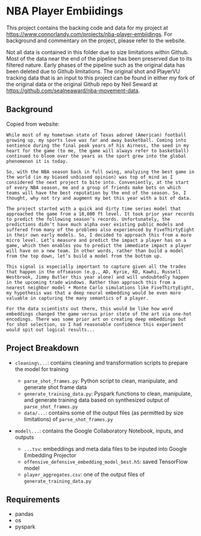 # NBA Player Embiidings
This project contains the backing code and data for my project at https://www.connorlandy.com/projects/nba-player-embiidings. For background and commentary on the project, please refer to the website.   

Not all data is contained in this folder due to size limitations within Github. Most of the data near the end of the pipeline has been preserved due to its filtered nature. Early phases of the pipeline such as the original data has been deleted due to Github limitations. The original shot and PlayerVU tracking data that is an input to this project can be found in either my fork of the original data or the original Github repo by Neil Seward at https://github.com/sealneaward/nba-movement-data.

## Background

Copied from website:
```
While most of my hometown state of Texas adored (American) football growing up, my sports love was far and away basketball. Coming into sentience during the final peak years of his Airness, the seed in my heart for the game (to me, the game will always refer to basketball) continued to bloom over the years as the sport grew into the global phenomenon it is today.  
‍
So, with the NBA season back in full swing, analyzing the best game in the world (in my biased unbiased opinion) was top of mind as I considered the next project to bite into. Conveniently, at the start of every NBA season, me and a group of friends make bets on which teams will have the best reputation by the end of the season. So, I thought, why not try and augment my bet this year with a bit of data.

The project started with a quick and dirty time series model that approached the game from a 10,000 ft level. It took prior year records to predict the following season’s records. Unfortunately, the predictions didn’t have much alpha over existing public models and suffered from many of the problems also experienced by FiveThirtyEight in their own early models. So, I decided to approach this from a more micro level. Let’s measure and predict the impact a player has on a game, which then enables you to predict the immediate impact a player will have on a new team. In other words, rather than build a model from the top down, let’s build a model from the bottom up.

This signal is especially important to capture given all the trades that happen in the offseason (e.g., AD, Kyrie, KD, Kawhi, Russell Westbrook, Jimmy Butler this year alone) and will undoubtedly happen in the upcoming trade windows. Rather than approach this from a nearest neighbor model + Monte Carlo simulations like FiveThirtyEight, my hypothesis was that a deep neural embedding would be even more valuable in capturing the many semantics of a player.

For the data scientists out there, this would be like how word embeddings changed the game versus prior state of the art via one-hot encodings. There was some prior art on creating deep embeddings but for shot selection, so I had reasonable confidence this experiment would spit out logical results...
```

## Project Breakdown
- `cleaning\...`: contains cleaning and transformation scripts to prepare the model for training 
    - `parse_shot_frames.py`: Python script to clean, manipulate, and generate shot frame data
    - `generate_training_data.py`: Pyspark functions to clean, manipulate, and generate training data based on synthesized output of `parse_shot_frames.py`
    - `data/...`: contains some of the output files (as permitted by size limitations) of `parse_shot_frames.py` 

- `model\...`: contains the Google Collaboratory Notebook, inputs, and outputs
    - `...tsv`: embeddings and meta data files to be inputed into Google Embedding Projector
    - `offensive_defensive_embedding_model_best.h5`: saved TensorFlow model 
    - `player_aggregates.csv`: one of the output files of `generate_training_data.py` 

## Requirements
- pandas
- os
- pyspark  

